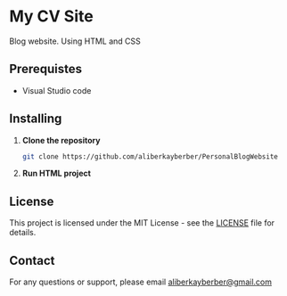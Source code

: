 # My CV Site
Blog website. Using HTML and CSS

## Prerequistes
 - Visual Studio code 

## Installing

1. **Clone the repository**
   ```bash
   git clone https://github.com/aliberkayberber/PersonalBlogWebsite
   ```

2. **Run HTML project**

## License

This project is licensed under the MIT License - see the [LICENSE](LICENSE) file for details.

## Contact

For any questions or support, please email aliberkayberber@gmail.com